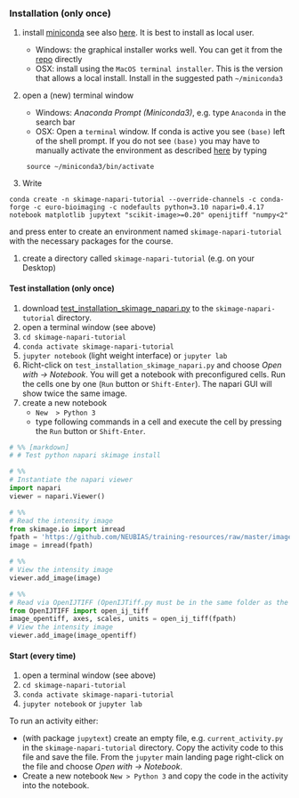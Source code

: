 ### Installation (only once)

1. install [miniconda](https://www.anaconda.com/docs/getting-started/miniconda/main) see also [here](https://www.anaconda.com/docs/getting-started/miniconda/install). It is best to install as local user.
	* Windows: the graphical installer works well. You can get it from the [repo](https://repo.anaconda.com/miniconda/) directly
	* OSX: install using the `MacOS terminal installer`. This is the version that allows a local install. Install in the suggested path `~/miniconda3` 
1. open a (new) terminal window
	* Windows: *Anaconda Prompt (Miniconda3)*, e.g. type `Anaconda` in the search bar
	* OSX: Open a `terminal` window. If conda is active you see `(base)` left of the shell prompt. If you do not see `(base)` you may have to manually activate the environment as described [here](https://www.anaconda.com/docs/getting-started/miniconda/install#quickstart-install-instructions) by typing
	```
	 source ~/miniconda3/bin/activate
	```

1. Write 
```
conda create -n skimage-napari-tutorial --override-channels -c conda-forge -c euro-bioimaging -c nodefaults python=3.10 napari=0.4.17 notebook matplotlib jupytext "scikit-image>=0.20" openijtiff "numpy<2"
```
 and press enter to create an environment named `skimage-napari-tutorial` with the necessary packages for the course.
1. create a directory called `skimage-napari-tutorial` (e.g. on your Desktop)

#### Test installation (only once)
1. download [test_installation_skimage_napari.py](https://neubias.github.io/training-resources/functions/test_installation_skimage_napari.py) to
the `skimage-napari-tutorial` directory.
1. open a terminal window (see above)
1. `cd skimage-napari-tutorial`
1. `conda activate skimage-napari-tutorial`
1. `jupyter notebook` (light weight interface) or `jupyter lab`
1. Richt-click on `test_installation_skimage_napari.py` and choose _Open with -> Notebook_.
   You will get a notebook with preconfigured cells. Run the cells one by one (`Run` button or `Shift-Enter`).
The napari GUI will show twice the same image.
1. create a new notebook
	- `New  > Python 3`
    - type following commands in a cell and execute the cell by pressing the `Run` button or `Shift-Enter`.

``` python
# %% [markdown]
# # Test python napari skimage install

# %%
# Instantiate the napari viewer
import napari
viewer = napari.Viewer()

# %%
# Read the intensity image
from skimage.io import imread
fpath = 'https://github.com/NEUBIAS/training-resources/raw/master/image_data/xy_8bit__two_cells.tif'
image = imread(fpath)

# %%
# View the intensity image
viewer.add_image(image)

# %%
# Read via OpenIJTIFF (OpenIJTiff.py must be in the same folder as the notebook path)
from OpenIJTIFF import open_ij_tiff
image_opentiff, axes, scales, units = open_ij_tiff(fpath)
# View the intensity image
viewer.add_image(image_opentiff)
```


#### Start (every time)
1. open a terminal window (see above)
1. `cd skimage-napari-tutorial`
1. `conda activate skimage-napari-tutorial`
1. `jupyter notebook` or `jupyter lab`

To run an activity either:
 * (with package `jupytext`) create an empty file, e.g. `current_activity.py` in the `skimage-napari-tutorial` directory.
	Copy the activity code to this file and save the file. From the `jupyter` main landing page right-click on the file and choose _Open with -> Notebook_.
 *  Create a new notebook `New > Python 3` and copy the code in the activity into the notebook.
